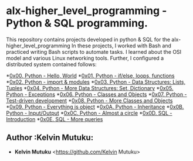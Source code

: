 # alx-higher_level_programming - Python & SQL programming.

This repository contains projects developed in python & SQL
for the alx-higher_level_programming
In these projects, I worked with Bash and practiced
writing Bash scripts to automate tasks. I learned about the OSI model and
various Linux networking tools. Further, I configured a distributed system
contained follows:

*[0x00. Python - Hello, World](./0x00-python-hello_world)
*[0x01. Python - if/else, loops, functions](./0x01-python-if_else_loops_functions)
*[0x02. Python - import & modules](./0x02-python-import_modules)
*[0x03. Python - Data Structures: Lists, Tuples](./0x03-python-data_structures)
*[0x04. Python - More Data Structures: Set, Dictionary](./0x04-python-more_data_structures)
*[0x05. Python - Exceptions](./0x05-python-exceptions)
*[0x06. Python - Classes and Objects](./0x06-python-classes)
*[0x07. Python - Test-driven development](./0x07-python-test_driven_development)
*[0x08. Python - More Classes and Objects](./0x08-python-more_classes)
*[0x09. Python - Everything is object](./0x09-python-everything_is_object)
*[0x0A. Python - Inheritance](./0x0A-python-inheritance)
*[0x0B. Python - Input/Output](./0x0B-python-input_output)
*[0x0C. Python - Almost a circle](./0x0C-python-almost_a_circle)
*[0x0D. SQL - Introduction](./0x0D-SQL_introduction)
*[0x0E. SQL - More queries](./0x0E-SQL_more_queries)

## Author :Kelvin Mutuku:

* __Kelvin Mutuku__ <https://github.com/Kelvin Mutuku>
